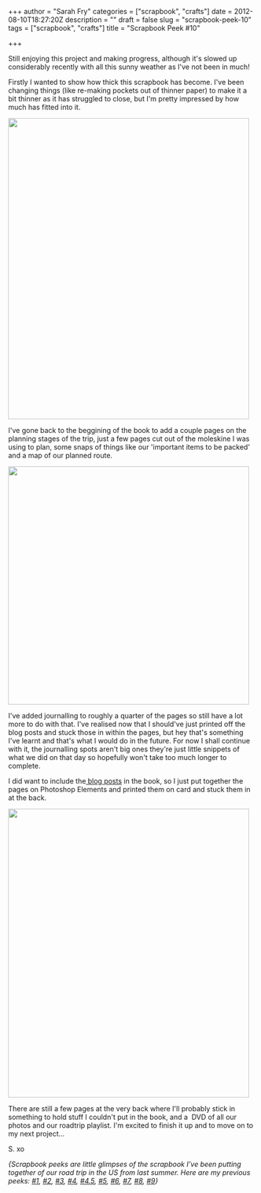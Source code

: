 +++
author = "Sarah Fry"
categories = ["scrapbook", "crafts"]
date = 2012-08-10T18:27:20Z
description = ""
draft = false
slug = "scrapbook-peek-10"
tags = ["scrapbook", "crafts"]
title = "Scrapbook Peek #10"

+++


Still enjoying this project and making progress, although it's slowed up considerably recently with all this sunny weather as I've not been in much!

Firstly I wanted to show how thick this scrapbook has become. I've been changing things (like re-making pockets out of thinner paper) to make it a bit thinner as it has struggled to close, but I'm pretty impressed by how much has fitted into it.

<a href="http://sweetaspi.co.uk/images/2012/08/thickness.jpg"><img class="aligncenter size-full wp-image-1149" title="thickness" alt="" src="http://sweetaspi.co.uk/images/2012/08/thickness.jpg" width="490" height="613" /></a>

I've gone back to the beggining of the book to add a couple pages on the planning stages of the trip, just a few pages cut out of the moleskine I was using to plan, some snaps of things like our 'important items to be packed' and a map of our planned route.

<a href="http://sweetaspi.co.uk/images/2012/08/plans.jpg"><img class="aligncenter size-full wp-image-1150" title="plans" alt="" src="http://sweetaspi.co.uk/images/2012/08/plans.jpg" width="490" height="485" /></a>

I've added journalling to roughly a quarter of the pages so still have a lot more to do with that. I've realised now that I should've just printed off the blog posts and stuck those in within the pages, but hey that's something I've learnt and that's what I would do in the future. For now I shall continue with it, the journalling spots aren't big ones they're just little snippets of what we did on that day so hopefully won't take too much longer to complete.

I did want to include the<a href="http://sweetaspi.co.uk/category/usa-road-trip/" target="_blank"> blog posts</a> in the book, so I just put together the pages on Photoshop Elements and printed them on card and stuck them in at the back.

<a href="http://sweetaspi.co.uk/images/2012/08/blogprints.jpg"><img class="aligncenter size-full wp-image-1151" title="blogprints" alt="" src="http://sweetaspi.co.uk/images/2012/08/blogprints.jpg" width="490" height="588" /></a>

There are still a few pages at the very back where I'll probably stick in something to hold stuff I couldn't put in the book, and a  DVD of all our photos and our roadtrip playlist. I'm excited to finish it up and to move on to my next project...

S. xo

<em><em>{Scrapbook peeks are little glimpses of the scrapbook I’ve been putting together of our road trip in the US from last summer. Here are my previous peeks: <a title="A Chilled Out Weekend" href="http://sweetaspi.co.uk/a-chilled-out-weekend/">#1</a>, <a title="Scrapbook Peek #2" href="http://sweetaspi.co.uk/scrapbook-peek-2/">#2</a>, <a title="Life Lately" href="http://sweetaspi.co.uk/life-lately/">#3</a>, <a title="Scrapbook Peek #4" href="http://sweetaspi.co.uk/scrapbook-peek-4/" target="_blank">#4</a>, <a title="DIY: Sewn Map Art" href="http://sweetaspi.co.uk/diy-sewn-map-art/" target="_blank">#4.5</a>, <a title="Scrapbook Peek #5" href="http://sweetaspi.co.uk/scrapbook-peek-5/">#5</a>, <a title="Scrapbook Peek #6" href="http://sweetaspi.co.uk/scrapbook-peek-6/">#6</a>, <a title="Scrapbook Peek #7" href="http://sweetaspi.co.uk/scrapbook-peek-7/">#7</a>, <a title="Scrapbook Peek #8" href="http://sweetaspi.co.uk/scrapbook-peek-8/" target="_blank">#8</a>, <a title="Scrapbook Peek #9" href="http://sweetaspi.co.uk/scrapbook-peek-9/">#9</a>}</em></em>

